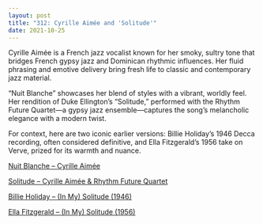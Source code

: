 ```yaml
---
layout: post
title: "312: Cyrille Aimée and 'Solitude'"
date: 2021-10-25
---
```


Cyrille Aimée is a French jazz vocalist known for her smoky, sultry tone that bridges French gypsy jazz and Dominican rhythmic influences. Her fluid phrasing and emotive delivery bring fresh life to classic and contemporary jazz material.

“Nuit Blanche” showcases her blend of styles with a vibrant, worldly feel. Her rendition of Duke Ellington’s “Solitude,” performed with the Rhythm Future Quartet—a gypsy jazz ensemble—captures the song’s melancholic elegance with a modern twist.

For context, here are two iconic earlier versions: Billie Holiday’s 1946 Decca recording, often considered definitive, and Ella Fitzgerald’s 1956 take on Verve, prized for its warmth and nuance.

[Nuit Blanche – Cyrille Aimée](https://youtu.be/lP5PBTRZXrE)  

[Solitude – Cyrille Aimée & Rhythm Future Quartet](https://youtu.be/W3KMXj3eM0k)  

[Billie Holiday – (In My) Solitude (1946)](https://youtu.be/6DVvOsiSQVw)  

[Ella Fitzgerald – (In My) Solitude (1956)](https://youtu.be/Cgy9v9wee3Q)
